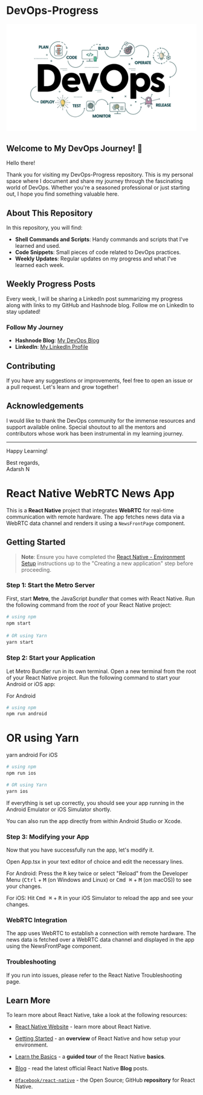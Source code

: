 # DevOps-Progress

![DevOps Banner](Assets/devops.jpg)

## Welcome to My DevOps Journey! 🚀

Hello there!

Thank you for visiting my DevOps-Progress repository. This is my personal space where I document and share my journey through the fascinating world of DevOps. Whether you're a seasoned professional or just starting out, I hope you find something valuable here.

## About This Repository

In this repository, you will find:

- **Shell Commands and Scripts**: Handy commands and scripts that I've learned and used.
- **Code Snippets**: Small pieces of code related to DevOps practices.
- **Weekly Updates**: Regular updates on my progress and what I've learned each week.

## Weekly Progress Posts

Every week, I will be sharing a LinkedIn post summarizing my progress along with links to my GitHub and Hashnode blog. Follow me on LinkedIn to stay updated!

### Follow My Journey

- **Hashnode Blog**: [My DevOps Blog](https://hashnode.com/@AdarshN)
- **LinkedIn**: [My LinkedIn Profile](https://www.linkedin.com/in/adarsh-n-7093b4204/)

## Contributing

If you have any suggestions or improvements, feel free to open an issue or a pull request. Let's learn and grow together!

## Acknowledgements

I would like to thank the DevOps community for the immense resources and support available online. Special shoutout to all the mentors and contributors whose work has been instrumental in my learning journey.

---

Happy Learning!

Best regards,  
Adarsh N

# React Native WebRTC News App

This is a **React Native** project that integrates **WebRTC** for real-time communication with remote hardware. The app fetches news data via a WebRTC data channel and renders it using a `NewsFrontPage` component.

## Getting Started

> **Note**: Ensure you have completed the [React Native - Environment Setup](https://reactnative.dev/docs/environment-setup) instructions up to the "Creating a new application" step before proceeding.

### Step 1: Start the Metro Server

First, start **Metro**, the JavaScript _bundler_ that comes with React Native. Run the following command from the _root_ of your React Native project:

```bash
# using npm
npm start

# OR using Yarn
yarn start

```
### Step 2: Start your Application
Let Metro Bundler run in its own terminal. Open a new terminal from the root of your React Native project. Run the following command to start your Android or iOS app:

For Android
```bash
# using npm
npm run android
```
# OR using Yarn

yarn android
For iOS
```bash
# using npm
npm run ios
```
```bash
# OR using Yarn
yarn ios
```

If everything is set up correctly, you should see your app running in the Android Emulator or iOS Simulator shortly.

You can also run the app directly from within Android Studio or Xcode.

### Step 3: Modifying your App
Now that you have successfully run the app, let's modify it.

Open App.tsx in your text editor of choice and edit the necessary lines.

For Android: Press the <kbd>R</kbd> key twice or select "Reload" from the Developer Menu (<kbd>Ctrl</kbd> + <kbd>M</kbd> (on Windows and Linux) or <kbd>Cmd ⌘</kbd> + <kbd>M</kbd> (on macOS)) to see your changes.

For iOS: Hit <kbd>Cmd ⌘</kbd> + <kbd>R</kbd> in your iOS Simulator to reload the app and see your changes.

### WebRTC Integration
The app uses WebRTC to establish a connection with remote hardware. The news data is fetched over a WebRTC data channel and displayed in the app using the NewsFrontPage component.

### Troubleshooting
If you run into issues, please refer to the React Native Troubleshooting page.

## Learn More
To learn more about React Native, take a look at the following resources:


- [React Native Website](https://reactnative.dev) - learn more about React Native.

- [Getting Started](https://reactnative.dev/docs/environment-setup) - an **overview** of React Native and how setup your environment.

- [Learn the Basics](https://reactnative.dev/docs/getting-started) - a **guided tour** of the React Native **basics**.

- [Blog](https://reactnative.dev/blog) - read the latest official React Native **Blog** posts.

- [`@facebook/react-native`](https://github.com/facebook/react-native) - the Open Source; GitHub **repository** for React Native.
